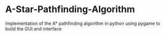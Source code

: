 # A-Star-Pathfinding-Algorithm
 Implementation of the A* pathfinding algorithm in python using pygame to build the GUI and interface
